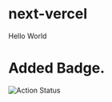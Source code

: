 # next-vercel
Hello World


# Added Badge.    
![Action Status](https://github.com/philgookang/next-vercel/workflows/Monitor%20-%20Repo%20Builds%20With%20No%20Problems/badge.svg)
